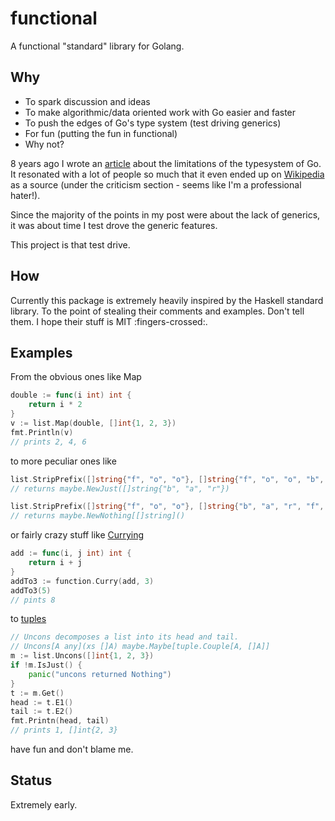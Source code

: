 # functional

A functional "standard" library for Golang.

## Why

- To spark discussion and ideas
- To make algorithmic/data oriented work with Go easier and faster
- To push the edges of Go's type system (test driving generics)
- For fun (putting the fun in functional)
- Why not?

8 years ago I wrote an [article](https://crufter.com/everyday-hassles-in-go) about the limitations of the typesystem of Go. It resonated with a lot of people so much that it even ended up on [Wikipedia](<https://en.wikipedia.org/wiki/Go_(programming_language)>) as a source (under the criticism section - seems like I'm a professional hater!).

Since the majority of the points in my post were about the lack of generics, it was about time I test drove the generic features.

This project is that test drive.

## How

Currently this package is extremely heavily inspired by the Haskell standard library. To the point of stealing their comments and examples. Don't tell them. I hope their stuff is MIT :fingers-crossed:.

## Examples

From the obvious ones like Map

```go
double := func(i int) int {
	return i * 2
}
v := list.Map(double, []int{1, 2, 3})
fmt.Println(v)
// prints 2, 4, 6
```

to more peculiar ones like

```go
list.StripPrefix([]string{"f", "o", "o"}, []string{"f", "o", "o", "b", "a", "r"})
// returns maybe.NewJust([]string{"b", "a", "r"})

list.StripPrefix([]string{"f", "o", "o"}, []string{"b", "a", "r", "f", "o", "o"})
// returns maybe.NewNothing[[]string]()
```

or fairly crazy stuff like [Currying](https://en.wikipedia.org/wiki/Currying)

```go
add := func(i, j int) int {
	return i + j
}
addTo3 := function.Curry(add, 3)
addTo3(5)
// pints 8
```

to [tuples](https://en.wikipedia.org/wiki/Tuple)

```go
// Uncons decomposes a list into its head and tail.
// Uncons[A any](xs []A) maybe.Maybe[tuple.Couple[A, []A]]
m := list.Uncons([]int{1, 2, 3})
if !m.IsJust() {
    panic("uncons returned Nothing")
}
t := m.Get()
head := t.E1()
tail := t.E2()
fmt.Printn(head, tail)
// prints 1, []int{2, 3}
```

have fun and don't blame me.

## Status

Extremely early.
